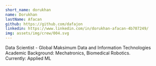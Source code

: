 ```yaml
---
short_name: dorukhan
name: Dorukhan
lastName: Afacan
github: https://github.com/dafajon
linkedin: https://www.linkedin.com/in/dorukhan-afacan-4b707249/
img: assets/img/crew/004.svg
---
```


Data Scientist - Global Maksimum Data and Information Technologies
<br/>
Academic Background: Mechatronics, Biomedical Robotics.
<br/>
Currently: Applied ML
